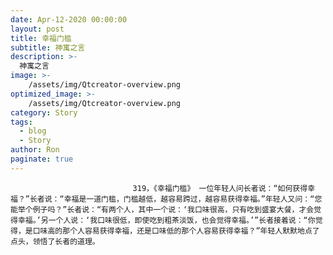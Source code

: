 ```yaml
---
date: Apr-12-2020 00:00:00
layout: post
title: 幸福门槛
subtitle: 神寓之言
description: >-
  神寓之言
image: >-
    /assets/img/Qtcreator-overview.png
optimized_image: >-
    /assets/img/Qtcreator-overview.png
category: Story
tags:
  - blog
  - Story
author: Ron
paginate: true
---
```


							　　319，《幸福门槛》 一位年轻人问长者说：“如何获得幸福？”长者说：“幸福是一道门槛，门槛越低，越容易跨过，越容易获得幸福。”年轻人又问：“您能举个例子吗？”长者说：“有两个人，其中一个说：‘我口味很高，只有吃到盛宴大餐，才会觉得幸福。’另一个人说：‘我口味很低，即使吃到粗茶淡饭，也会觉得幸福。’”长者接着说：“你觉得，是口味高的那个人容易获得幸福，还是口味低的那个人容易获得幸福？”年轻人默默地点了点头，领悟了长者的道理。
							
							
						